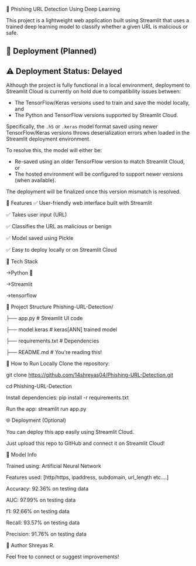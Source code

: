 🧠 Phishing URL Detection Using Deep Learning

This project is a lightweight web application built using Streamlit that uses a trained deep learning model to classify whether a given URL is malicious or safe.

## 🚀 Deployment (Planned)

## ⚠️ Deployment Status: Delayed

Although the project is fully functional in a local environment, deployment to Streamlit Cloud is currently on hold due to compatibility issues between:

- The TensorFlow/Keras versions used to train and save the model locally, and
- The Python and TensorFlow versions supported by Streamlit Cloud.

Specifically, the `.h5` or `.keras` model format saved using newer TensorFlow/Keras versions throws deserialization errors when loaded in the Streamlit deployment environment.

To resolve this, the model will either be:
- Re-saved using an older TensorFlow version to match Streamlit Cloud, or
- The hosted environment will be configured to support newer versions (when available).

The deployment will be finalized once this version mismatch is resolved.

📌 Features
✅ User-friendly web interface built with Streamlit

✅ Takes user input (URL)

✅ Classifies the URL as malicious or benign

✅ Model saved using Pickle

✅ Easy to deploy locally or on Streamlit Cloud

🧰 Tech Stack

  ->Python 🐍

  ->Streamlit

  ->tensorflow

📁 Project Structure
Phishing-URL-Detection/

├── app.py                 # Streamlit UI code

├── model.keras            # keras[ANN] trained model

├── requirements.txt       # Dependencies

├── README.md              # You're reading this!

🚀 How to Run Locally
Clone the repository: 

git clone https://github.com/14shreyas04/Phishing-URL-Detection.git

cd Phishing-URL-Detection

Install dependencies: pip install -r requirements.txt

Run the app: streamlit run app.py

🌐 Deployment (Optional)

You can deploy this app easily using Streamlit Cloud.

Just upload this repo to GitHub and connect it on Streamlit Cloud!

🧠 Model Info 

Trained using: Artificial Neural Network

Features used: [http/https, ipaddress, subdomain, url_length etc....]

Accuracy: 92.36% on testing data

AUC:  97.99% on testing data

f1:  92.66% on testing data

Recall:  93.57% on testing data

Precision:  91.76% on testing data

🙌 Author
Shreyas R.

Feel free to connect or suggest improvements!
